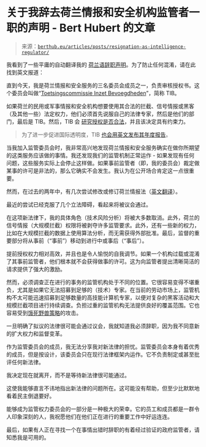 <!--yml

category: 未分类

date: 2024-05-27 15:09:12

-->

# 关于我辞去荷兰情报和安全机构监管者一职的声明 - Bert Hubert 的文章

> 来源：[`berthub.eu/articles/posts/resignation-as-intelligence-regulator/`](https://berthub.eu/articles/posts/resignation-as-intelligence-regulator/)

我看到了一些平庸的自动翻译我的 [荷兰语辞职声明](https://berthub.eu/articles/posts/vertrek-tib/)。为了防止任何混淆，请在此找到英文报道：

直到今天，我是荷兰情报和安全服务的三名委员会成员之一，负责审核授权书。这个委员会叫做“[Toetsingscommissie Inzet Bevoegdheden](https://tib-ivd.nl/)”，简称 TIB。

如果荷兰的民用或军事情报和安全机构想要使用其合法的拦截、信号情报或黑客（及其他一些）法定权力，他们必须首先说服自己的法律专家，然后是他们的部门，最后是 TIB。然后，TIB 会 [研究授权是否合法](https://english.aivd.nl/about-aivd/the-intelligence-and-security-services-act-2017/regulatory-commission)，并且该决定具有约束力。

> 为了进一步促进国际透明度，TIB [也会用英文发布其年度报告](https://www.tib-ivd.nl/binaries/tib/documenten/jaarverslagen/2022/05/24/annual-report-tib-2021/Annual+Report+TIB+2021.pdf)。

当我加入监管委员会时，我非常高兴地发现荷兰情报和安全服务确实在做你所期望的这类服务应该做的事情。我还发现我们的监管机制正常运作 - 如果发现有任何问题，这些服务实际上会停止这样做。如果事前监管者（即，我的委员会）裁定做某事的许可是非法的，那么它确实不会发生。我认为在公开场合肯定这一点很重要。

然而，在过去的两年中，有几次尝试修改或修订荷兰情报法（[英文翻译](https://english.aivd.nl/about-aivd/the-intelligence-and-security-services-act-2017)）。

最近的尝试已经克服了几个立法障碍，看起来将被议会通过。

在这项新法律下，我的具体角色（技术风险分析）将被大多数取消。此外，荷兰的信号情报（大规模拦截）权限将被剥夺许多监管要求。此外，还有一些新的权力，比如在大规模拦截的数据上使用算法分析，而无需获得外部批准。最后，监督的重要部分将从事前（“事前”）移动到进行中或事后（“事后”）。

提前授权权力相对高效，并且也是令人愉悦的自我调节。如果一个机构过载或混淆了其事前监管者，他们根本就不会获得做事的许可。这为向监管者提出清晰简洁的请求提供了强大的激励。

然而，必须调查正在进行的事务的监管机构处于不同的位置。它很容易变得不堪重负，尤其是如果它无法招募到足够的（技术）专家。在当前的劳动市场上，监管机构不太可能迅速招募到足够数量的高技能计算机专家，以便对复杂的黑客活动和大规模拦截项目进行持续调查。负担过重的监管机构无法提供良好的覆盖范围。它也容易受到[饿死野兽策略](https://en.wikipedia.org/wiki/Starve_the_beast)的攻击。

一旦明确了拟议的法律很可能会通过议会，我就知道我必须辞职，因为我不同意新的扩大权力和监督变革。

作为监管委员会的成员，我无法分享我对新法律的担忧。监管委员会本身有着优秀的成员，但是按设计，该委员会只在现行法律框架内运作。它不负责制定或甚至批评任何新法律。

我决定现在就离开，而不是等待新法律很可能通过。

这使我能够直言不讳地指出新法律的问题所在。这可能没有帮助，但至少比默默地看着民主倒退要好。

能够成为监管权力委员会的一部分是一种极大的荣幸。它的员工和成员都是一群令人印象深刻的人，我祝愿他们在他们正在进行的重要工作中好运连连。

最后，如果有人正在寻找一个在事情出错时辞职的有着经过验证的政府监管者，请知悉我是可用的。

